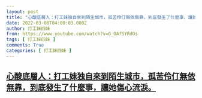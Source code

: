 ```yaml
---
layout: post
title: "心酸底層人：打工妹独自來到陌生城市，孤苦伶仃無依無靠，到底發生了什麼事，讓她傷心流淚。"
date: 2022-03-08T04:00:03.000Z
author: 打工妹四妹
from: https://www.youtube.com/watch?v=G_OAfSYRdOs
tags: [ 打工妹四妹 ]
comments: True
categories: [ 打工妹四妹 ]
---
```

<!--1646712003000-->
[心酸底層人：打工妹独自來到陌生城市，孤苦伶仃無依無靠，到底發生了什麼事，讓她傷心流淚。](https://www.youtube.com/watch?v=G_OAfSYRdOs)
------

<div>

</div>
